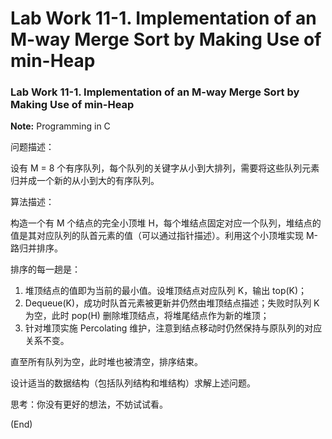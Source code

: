 # Lab Work 11-1. Implementation of an M-way Merge Sort by Making Use of min-Heap

### Lab Work 11-1. Implementation of an M-way Merge Sort by Making Use of min-Heap

**Note:** Programming in C

问题描述：

设有 M = 8 个有序队列，每个队列的关键字从小到大排列，需要将这些队列元素归并成一个新的从小到大的有序队列。

算法描述：

构造一个有 M 个结点的完全小顶堆 H，每个堆结点固定对应一个队列，堆结点的值是其对应队列的队首元素的值（可以通过指针描述）。利用这个小顶堆实现 M-路归并排序。

排序的每一趟是：

1. 堆顶结点的值即为当前的最小值。设堆顶结点对应队列 K，输出 top(K)；
2. Dequeue(K)，成功时队首元素被更新并仍然由堆顶结点描述；失败时队列 K 为空，此时 pop(H) 删除堆顶结点，将堆尾结点作为新的堆顶；
3. 针对堆顶实施 Percolating 维护，注意到结点移动时仍然保持与原队列的对应关系不变。

直至所有队列为空，此时堆也被清空，排序结束。

设计适当的数据结构（包括队列结构和堆结构）求解上述问题。

思考：你没有更好的想法，不妨试试看。

(End)